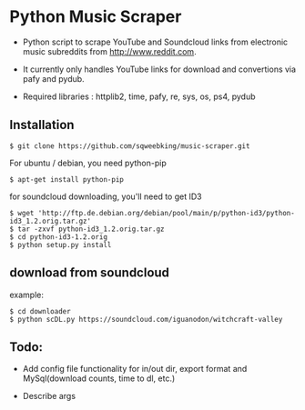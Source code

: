 Python Music Scraper
======

* Python script to scrape YouTube and Soundcloud links from electronic music subreddits from http://www.reddit.com.

* It currently only handles YouTube links for download and convertions via pafy and pydub.

* Required libraries :  httplib2, time, pafy, re, sys, os, ps4, pydub


## Installation

    $ git clone https://github.com/sqweebking/music-scraper.git
    

For ubuntu / debian, you need python-pip

    $ apt-get install python-pip

for soundcloud downloading, you'll need to get ID3

    $ wget 'http://ftp.de.debian.org/debian/pool/main/p/python-id3/python-id3_1.2.orig.tar.gz'
    $ tar -zxvf python-id3_1.2.orig.tar.gz
    $ cd python-id3-1.2.orig
    $ python setup.py install
    
## download from soundcloud

example:


    $ cd downloader
    $ python scDL.py https://soundcloud.com/iguanodon/witchcraft-valley



## Todo: 

* Add config file functionality for in/out dir, export format and MySql(download counts, time to dl, etc.)

* Describe args

